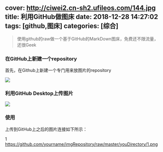 cover: http://ciwei2.cn-sh2.ufileos.com/144.jpg
title: 利用GitHub做图床
date: 2018-12-28 14:27:02
tags: [github,图床]
categories: [综合]
---
> 使用github的raw做一个基于GitHub的MarkDown图床，免费还不限流量，还很Geek

### 在GitHub上新建一个repository
首先，在Github上新建一个专门用来放图片的repository

<!--more-->

![](/images/github1.png)

### 利用GitHub Desktop上传图片

![](/images/github2.png)

### 使用
上传到GitHub上之后的图片连接如下所示：

1
https://github.com/yourname/imgRepository/raw/master/youDirectory/1.png
